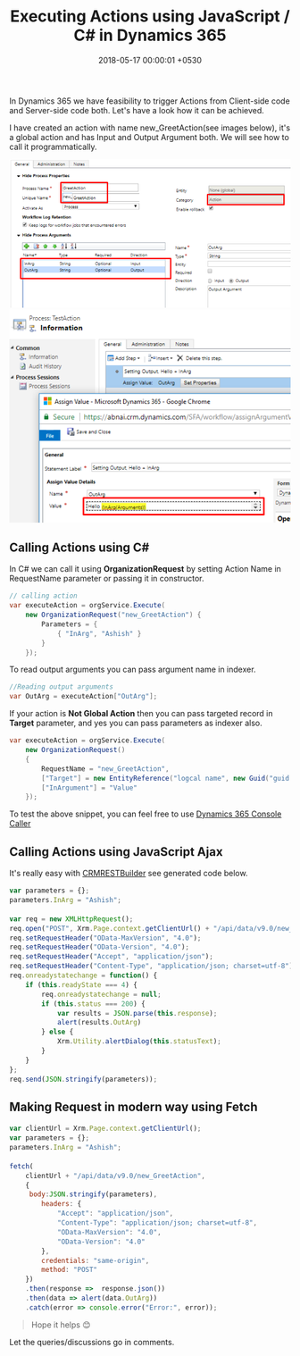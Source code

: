 ﻿---
layout: post
title: "Executing Actions using JavaScript / C# in Dynamics 365"
date: 2018-05-17 00:00:01 +0530
categories: Dynamics-365 PowerApps
permalink: executing-actions-using-javascript-c-sharp-example-dynamics-365
---

In Dynamics 365 we have feasibility to trigger Actions from Client-side code and Server-side code both. Let's have a look how it can be achieved.

I have created  an action with name new_GreetAction(see images below), it's a global action and has Input and Output Argument both. We will see how to call it programmatically.

![](assets/2018-05-17/greetaction.png)
![](assets/2018-05-17/setting_out_param.png)

## Calling Actions using C\#

In C\# we can call it using **OrganizationRequest** by setting Action Name in RequestName parameter or passing it in constructor.

```csharp
// calling action
var executeAction = orgService.Execute(
    new OrganizationRequest("new_GreetAction") {
        Parameters = {
            { "InArg", "Ashish" }
        }
    });
```

To read output arguments you can pass argument name in indexer.

```csharp
//Reading output arguments
var OutArg = executeAction["OutArg"];
```

If your action is **Not Global Action** then you can pass targeted record in **Target** parameter, and yes you can pass parameters as indexer also.

```csharp
var executeAction = orgService.Execute(
    new OrganizationRequest()
    {
        RequestName = "new_GreetAction",
        ["Target"] = new EntityReference("logcal name", new Guid("guid of record")),
        ["InArgument"] = "Value"
    });
```

To test the above snippet, you can feel free to use [Dynamics 365 Console Caller](https://www.AshishVishwakarma.com/Dynamics365ConsoleCaller/)

## Calling Actions using JavaScript Ajax

It's really easy with [CRMRESTBuilder](https://github.com/jlattimer/CRMRESTBuilder) see generated code below.

```javascript
var parameters = {};
parameters.InArg = "Ashish";

var req = new XMLHttpRequest();
req.open("POST", Xrm.Page.context.getClientUrl() + "/api/data/v9.0/new_GreetAction", true);
req.setRequestHeader("OData-MaxVersion", "4.0");
req.setRequestHeader("OData-Version", "4.0");
req.setRequestHeader("Accept", "application/json");
req.setRequestHeader("Content-Type", "application/json; charset=utf-8");
req.onreadystatechange = function() {
    if (this.readyState === 4) {
        req.onreadystatechange = null;
        if (this.status === 200) {
            var results = JSON.parse(this.response);
            alert(results.OutArg)
        } else {
            Xrm.Utility.alertDialog(this.statusText);
        }
    }
};
req.send(JSON.stringify(parameters));
```

## Making Request in modern way using Fetch

```javascript
var clientUrl = Xrm.Page.context.getClientUrl();
var parameters = {};
parameters.InArg = "Ashish";

fetch(
    clientUrl + "/api/data/v9.0/new_GreetAction",
    {
     body:JSON.stringify(parameters),
        headers: {
            "Accept": "application/json",
            "Content-Type": "application/json; charset=utf-8",
            "OData-MaxVersion": "4.0",
            "OData-Version": "4.0"
        },
        credentials: "same-origin",
        method: "POST"
    })
    .then(response =>  response.json())
    .then(data => alert(data.OutArg))
    .catch(error => console.error("Error:", error));
```

> Hope it helps 😊

Let the queries/discussions go in comments.